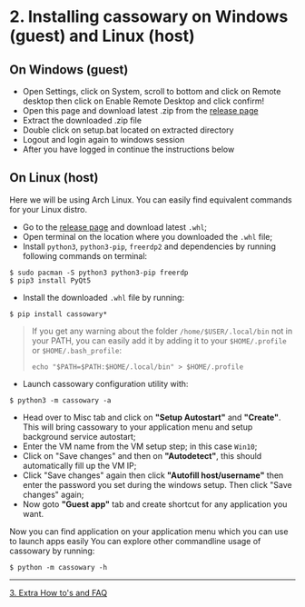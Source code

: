 # 2. Installing cassowary on Windows (guest) and Linux (host)

## On Windows (guest)
- Open Settings, click on System, scroll to bottom and click on Remote desktop then click on Enable Remote Desktop and click confirm!
- Open this page and download latest .zip from the [release page](https://github.com/casualsnek/cassowary/releases/)
- Extract the downloaded .zip file
- Double click on setup.bat located on extracted directory
- Logout and login again to windows session
- After you have logged in continue the instructions below

## On Linux (host)
Here we will be using Arch Linux. You can easily find equivalent commands for your Linux distro.

- Go to the [release page](https://github.com/casualsnek/cassowary/releases/) and download latest `.whl`;  
- Open terminal on the location where you downloaded the `.whl` file;  
- Install `python3`, `python3-pip`, `freerdp2` and dependencies by running following commands on terminal:

```
$ sudo pacman -S python3 python3-pip freerdp
$ pip3 install PyQt5
```

- Install the downloaded `.whl` file by running:

```
$ pip install cassowary*
```

> If you get any warning about the folder `/home/$USER/.local/bin` not in your PATH, you can easily add it by adding it to your `$HOME/.profile` or `$HOME/.bash_profile`:
> ```
> echo "$PATH=$PATH:$HOME/.local/bin" > $HOME/.profile
> ```

- Launch cassowary configuration utility with:

```
$ python3 -m cassowary -a
```

- Head over to Misc tab and click on **"Setup Autostart"** and **"Create"**. This will bring cassowary to your application menu and setup background service autostart;
- Enter the VM name from the VM setup step; in this case `Win10`;
- Click on "Save changes" and then on **"Autodetect"**, this should automatically fill up the VM IP;
- Click "Save changes" again then click **"Autofill host/username"** then enter the password you set during the windows setup. Then click "Save changes" again;
- Now goto **"Guest app"** tab and create shortcut for any application you want.

Now you can find application on your application menu which you can use to launch apps easily
You can explore other commandline usage of cassowary by running:

```
$ python -m cassowary -h
```

---

[3. Extra How to's and FAQ](3-faq.md)
